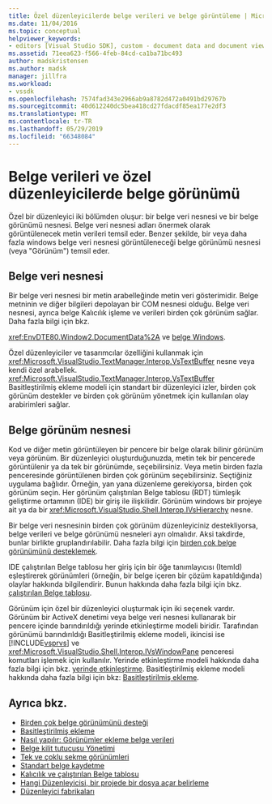 ```yaml
---
title: Özel düzenleyicilerde belge verileri ve belge görüntüleme | Microsoft Docs
ms.date: 11/04/2016
ms.topic: conceptual
helpviewer_keywords:
- editors [Visual Studio SDK], custom - document data and document view
ms.assetid: 71eea623-f566-4feb-84cd-ca1ba71bc493
author: madskristensen
ms.author: madsk
manager: jillfra
ms.workload:
- vssdk
ms.openlocfilehash: 7574fad343e2966ab9a8782d472a0491bd29767b
ms.sourcegitcommit: 40d612240dc5bea418cd27fdacdf85ea177e2df3
ms.translationtype: MT
ms.contentlocale: tr-TR
ms.lasthandoff: 05/29/2019
ms.locfileid: "66348084"
---
```

# <a name="document-data-and-document-view-in-custom-editors"></a>Belge verileri ve özel düzenleyicilerde belge görünümü
Özel bir düzenleyici iki bölümden oluşur: bir belge veri nesnesi ve bir belge görünümü nesnesi. Belge veri nesnesi adları önermek olarak görüntülenecek metin verileri temsil eder. Benzer şekilde, bir veya daha fazla windows belge veri nesnesi görüntüleneceği belge görünümü nesnesi (veya "Görünüm") temsil eder.

## <a name="document-data-object"></a>Belge veri nesnesi
 Bir belge veri nesnesi bir metin arabelleğinde metin veri gösterimidir. Belge metninin ve diğer bilgileri depolayan bir COM nesnesi olduğu. Belge veri nesnesi, ayrıca belge Kalıcılık işleme ve verileri birden çok görünüm sağlar. Daha fazla bilgi için bkz.

 <xref:EnvDTE80.Window2.DocumentData%2A> ve [belge Windows](../extensibility/internals/document-windows.md).

 Özel düzenleyiciler ve tasarımcılar özelliğini kullanmak için <xref:Microsoft.VisualStudio.TextManager.Interop.VsTextBuffer> nesne veya kendi özel arabellek. <xref:Microsoft.VisualStudio.TextManager.Interop.VsTextBuffer> Basitleştirilmiş ekleme modeli için standart bir düzenleyici izler, birden çok görünüm destekler ve birden çok görünüm yönetmek için kullanılan olay arabirimleri sağlar.

## <a name="document-view-object"></a>Belge görünüm nesnesi
 Kod ve diğer metin görüntüleyen bir pencere bir belge olarak bilinir görünüm veya görünüm. Bir düzenleyici oluşturduğunuzda, metin tek bir pencerede görüntülenir ya da tek bir görünümde, seçebilirsiniz. Veya metin birden fazla penceresinde görüntülenen birden çok görünüm seçebilirsiniz. Seçtiğiniz uygulama bağlıdır. Örneğin, yan yana düzenleme gerekiyorsa, birden çok görünüm seçin. Her görünüm çalıştırılan Belge tablosu (RDT) tümleşik geliştirme ortamının (IDE) bir giriş ile ilişkilidir. Görünüm windows bir projeye ait ya da bir <xref:Microsoft.VisualStudio.Shell.Interop.IVsHierarchy> nesne.

 Bir belge veri nesnesinin birden çok görünüm düzenleyiciniz destekliyorsa, belge verileri ve belge görünümü nesneleri ayrı olmalıdır. Aksi takdirde, bunlar birlikte gruplandırılabilir. Daha fazla bilgi için [birden çok belge görünümünü desteklemek](../extensibility/supporting-multiple-document-views.md).

 IDE çalıştırılan Belge tablosu her giriş için bir öğe tanımlayıcısı (ItemId) eşleştirerek görünümleri (örneğin, bir belge içeren bir çözüm kapatıldığında) olaylar hakkında bilgilendirir. Bunun hakkında daha fazla bilgi için bkz. [çalıştırılan Belge tablosu](../extensibility/internals/running-document-table.md).

 Görünüm için özel bir düzenleyici oluşturmak için iki seçenek vardır. Görünüm bir ActiveX denetimi veya belge veri nesnesi kullanarak bir pencere içinde barındırıldığı yerinde etkinleştirme modeli biridir. Tarafından görünümü barındırıldığı Basitleştirilmiş ekleme modeli, ikincisi ise [!INCLUDE[vsprvs](../code-quality/includes/vsprvs_md.md)] ve <xref:Microsoft.VisualStudio.Shell.Interop.IVsWindowPane> penceresi komutları işlemek için kullanılır. Yerinde etkinleştirme modeli hakkında daha fazla bilgi için bkz. [yerinde etkinleştirme](../extensibility/in-place-activation.md). Basitleştirilmiş ekleme modeli hakkında daha fazla bilgi için bkz: [Basitleştirilmiş ekleme](../extensibility/simplified-embedding.md).

## <a name="see-also"></a>Ayrıca bkz.
- [Birden çok belge görünümünü desteği](../extensibility/supporting-multiple-document-views.md)
- [Basitleştirilmiş ekleme](../extensibility/simplified-embedding.md)
- [Nasıl yapılır: Görünümler ekleme belge verileri](../extensibility/how-to-attach-views-to-document-data.md)
- [Belge kilit tutucusu Yönetimi](../extensibility/document-lock-holder-management.md)
- [Tek ve çoklu sekme görünümleri](../extensibility/single-and-multi-tab-views.md)
- [Standart belge kaydetme](../extensibility/internals/saving-a-standard-document.md)
- [Kalıcılık ve çalıştırılan Belge tablosu](../extensibility/internals/persistence-and-the-running-document-table.md)
- [Hangi Düzenleyicisi, bir projede bir dosya açar belirleme](../extensibility/internals/determining-which-editor-opens-a-file-in-a-project.md)
- [Düzenleyici fabrikaları](../extensibility/editor-factories.md)